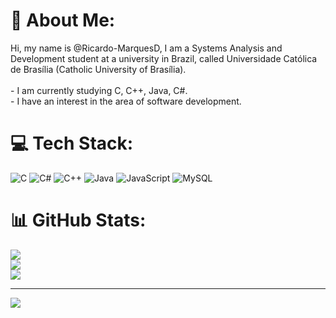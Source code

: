 # 💫 About Me:
Hi, my name is @Ricardo-MarquesD, I am a Systems Analysis and Development student at a university in Brazil, called Universidade Católica de Brasília (Catholic University of Brasília).<br><br>- I am currently studying C, C++, Java, C#.<br>- I have an interest in the area of ​​software development.


# 💻 Tech Stack:
![C](https://img.shields.io/badge/c-%2300599C.svg?style=for-the-badge&logo=c&logoColor=white) ![C#](https://img.shields.io/badge/c%23-%23239120.svg?style=for-the-badge&logo=csharp&logoColor=white) ![C++](https://img.shields.io/badge/c++-%2300599C.svg?style=for-the-badge&logo=c%2B%2B&logoColor=white) ![Java](https://img.shields.io/badge/java-%23ED8B00.svg?style=for-the-badge&logo=openjdk&logoColor=white) ![JavaScript](https://img.shields.io/badge/javascript-%23323330.svg?style=for-the-badge&logo=javascript&logoColor=%23F7DF1E) ![MySQL](https://img.shields.io/badge/mysql-4479A1.svg?style=for-the-badge&logo=mysql&logoColor=white)
# 📊 GitHub Stats:
![](https://github-readme-stats.vercel.app/api?username=Ricardo-MarquesD&theme=dark&hide_border=true&include_all_commits=false&count_private=true)<br/>
![](https://nirzak-streak-stats.vercel.app/?user=Ricardo-MarquesD&theme=dark&hide_border=true)<br/>
![](https://github-readme-stats.vercel.app/api/top-langs/?username=Ricardo-MarquesD&theme=dark&hide_border=true&include_all_commits=false&count_private=true&layout=compact)

---
[![](https://visitcount.itsvg.in/api?id=Ricardo-MarquesD&icon=0&color=0)](https://visitcount.itsvg.in)

<!-- Proudly created with GPRM ( https://gprm.itsvg.in ) -->
